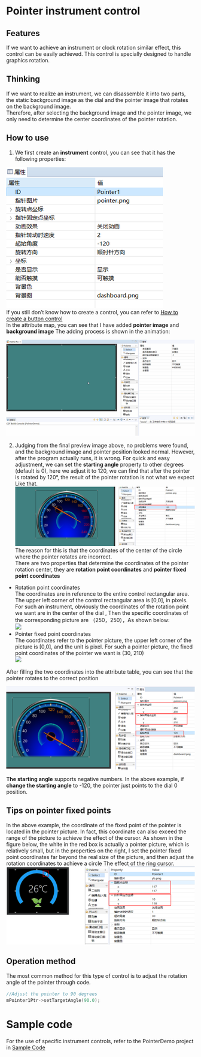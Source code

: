 # Pointer instrument control
## Features
If we want to achieve an instrument or clock rotation similar effect, this control can be easily achieved. This control is specially designed to handle graphics rotation.

## Thinking
If we want to realize an instrument, we can disassemble it into two parts, the static background image as the dial and the pointer image that rotates on the background image.  
Therefore, after selecting the background image and the pointer image, we only need to determine the center coordinates of the pointer rotation.

## How to use  
1. We first create an **instrument** control, you can see that it has the following properties:   

 ![](assets/pointer/properties.png)  
 If you still don’t know how to create a control, you can refer to [How to create a button control](button.md#add_button)   
 In the attribute map, you can see that I have added **pointer image** and **background image**
 The adding process is shown in the animation:   
 
  ![](assets\pointer/add_pointer.gif)
 
2. Judging from the final preview image above, no problems were found, and the background image and pointer position looked normal. However, after the program actually runs, it is wrong. For quick and easy adjustment, we can set the **starting angle** property to other degrees (default is 0), here we adjust it to 120, we can find that after the pointer is rotated by 120°, the result of the pointer rotation is not what we expect Like that.   
 ![](assets/pointer/start_angle_120.png)  
 The reason for this is that the coordinates of the center of the circle where the pointer rotates are incorrect.  
  There are two properties that determine the coordinates of the pointer rotation center, they are **rotation point coordinates** and **pointer fixed point coordinates**  
 * Rotation point coordinates   
  The coordinates are in reference to the entire control rectangular area. The upper left corner of the control rectangular area is [0,0], in pixels. For such an instrument, obviously the coordinates of the rotation point we want are in the center of the dial , Then the specific coordinates of the corresponding picture are （250，250），As shown below:  
   ![](https://box.kancloud.cn/940c7a9a077fdf8442ff4969a8e523c1_260x204.png)  
* Pointer fixed point coordinates  
 The coordinates refer to the pointer picture, the upper left corner of the picture is [0,0], and the unit is pixel. For such a pointer picture, the fixed point coordinates of the pointer we want is (30, 210)  
 ![](https://box.kancloud.cn/05171e54018b720825d8e84c785f9aa5_80x146.png)  

After filling the two coordinates into the attribute table, you can see that the pointer rotates to the correct position   

![](assets/pointer/preview2.png)

**The starting angle** supports negative numbers. In the above example, if **change the starting angle** to -120, the pointer just points to the dial 0 position.

## Tips on pointer fixed points  
 In the above example, the coordinate of the fixed point of the pointer is located in the pointer picture. In fact, this coordinate can also exceed the range of the picture to achieve the effect of the cursor. As shown in the figure below, the white in the red box is actually a pointer picture, which is relatively small, but in the properties on the right, I set the pointer fixed point coordinates far beyond the real size of the picture, and then adjust the rotation coordinates to achieve a circle The effect of the ring cursor.
 ![](assets/pointer/preview3.png)

## Operation method  
The most common method for this type of control is to adjust the rotation angle of the pointer through code.  
```c++
//Adjust the pointer to 90 degrees
mPointer1Ptr->setTargetAngle(90.0);
```


# Sample code
For the use of specific instrument controls, refer to the PointerDemo project in [Sample Code](demo_download.md#demo_download)